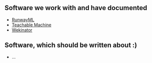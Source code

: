 ## Software we work with and have documented

- [RunwayML](ai/software/runwayml.md)
- [Teachable Machine](ai/software/teachable-machine.md)
- [Wekinator](ai/software/wekinator.md)

## Software, which should be written about :)

- …
